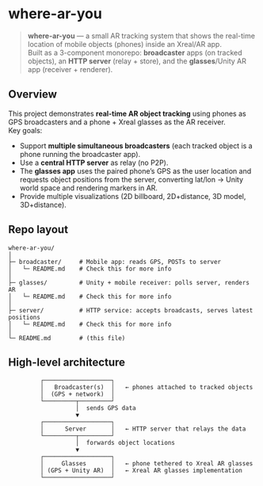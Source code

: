 # where-ar-you

> **where-ar-you** — a small AR tracking system that shows the real-time location of mobile objects (phones) inside an Xreal/AR app.  
> Built as a 3-component monorepo: **broadcaster** apps (on tracked objects), an **HTTP server** (relay + store), and the **glasses**/Unity AR app (receiver + renderer).

## Overview

This project demonstrates **real-time AR object tracking** using phones as GPS broadcasters and a phone + Xreal glasses as the AR receiver.  
Key goals:

- Support **multiple simultaneous broadcasters** (each tracked object is a phone running the broadcaster app).
- Use a **central HTTP server** as relay (no P2P).
- The **glasses app** uses the paired phone’s GPS as the user location and requests object positions from the server, converting lat/lon → Unity world space and rendering markers in AR.
- Provide multiple visualizations (2D billboard, 2D+distance, 3D model, 3D+distance).

## Repo layout

```
where-ar-you/
│
├─ broadcaster/     # Mobile app: reads GPS, POSTs to server
│   └─ README.md    # Check this for more info
│
├─ glasses/         # Unity + mobile receiver: polls server, renders AR
│   └─ README.md    # Check this for more info
│
├─ server/          # HTTP service: accepts broadcasts, serves latest positions
│   └─ README.md    # Check this for more info
│
└─ README.md        # (this file)
```

## High-level architecture

```
         ┌───────────────────┐
         │   Broadcaster(s)  │   ← phones attached to tracked objects
         │  (GPS + network)  │
         └─────────┬─────────┘
                   │  sends GPS data
                   ▼
         ┌───────────────────┐
         │      Server       │   ← HTTP server that relays the data
         └─────────┬─────────┘
                   │  forwards object locations
                   ▼
         ┌───────────────────┐
         │     Glasses       │   ← phone tethered to Xreal AR glasses
         │ (GPS + Unity AR)  │   ← Xreal AR glasses implementation
         └───────────────────┘
```


